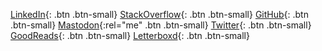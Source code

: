 [LinkedIn](https://www.linkedin.com/in/marvinruehe/){: .btn .btn-small}
[StackOverflow](https://stackoverflow.com/users/6409018/marv51){: .btn .btn-small}
[GitHub](https://github.com/marv51){: .btn .btn-small}
[Mastodon](https://mastodon.social/@marv51){:rel="me" .btn .btn-small}
[Twitter](https://twitter.com/marv51/){: .btn .btn-small}
[GoodReads](https://www.goodreads.com/user/show/74602726-marvin){: .btn .btn-small}
[Letterboxd](https://letterboxd.com/marv51/){: .btn .btn-small}